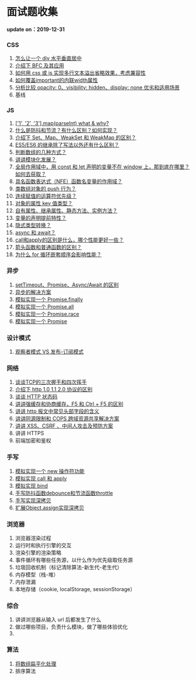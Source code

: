 # 面试题收集

**update on：2019-12-31**

### CSS

1. [怎么让一个 div 水平垂直居中](https://github.com/woshidasusu/Doc/blob/master/%E9%9D%A2%E8%AF%95%E9%A2%98/CSS/div%E6%B0%B4%E5%B9%B3%E5%9E%82%E7%9B%B4%E5%B1%85%E4%B8%AD.md)
2. [介绍下 BFC 及其应用](https://github.com/woshidasusu/Doc/blob/master/%E9%9D%A2%E8%AF%95%E9%A2%98/CSS/%E4%BB%8B%E7%BB%8D%E4%B8%8BBFC%E5%8F%8A%E5%85%B6%E5%BA%94%E7%94%A8.md)
3. [如何用 css 或 js 实现多行文本溢出省略效果，考虑兼容性](https://github.com/woshidasusu/Doc/blob/master/%E9%9D%A2%E8%AF%95%E9%A2%98/CSS/%E5%A4%9A%E8%A1%8C%E6%96%87%E6%9C%AC%E6%BA%A2%E5%87%BA%E7%9C%81%E7%95%A5%E6%95%88%E6%9E%9C.md)
4. [如何覆盖important的内联width属性](https://github.com/woshidasusu/Doc/blob/master/%E9%9D%A2%E8%AF%95%E9%A2%98/CSS/%E5%A6%82%E4%BD%95%E8%A6%86%E7%9B%96important%E7%9A%84%E5%86%85%E8%81%94width%E5%B1%9E%E6%80%A7.md)  
5. [分析比较 opacity: 0、visibility: hidden、display: none 优劣和适用场景](https://github.com/woshidasusu/Doc/blob/master/%E9%9D%A2%E8%AF%95%E9%A2%98/CSS/%E6%AF%94%E8%BE%83opacity%E5%92%8Cvisibility%E5%92%8Cdisplay%E9%9A%90%E8%97%8F%E5%85%83%E7%B4%A0%E7%9A%84%E4%BC%98%E5%8A%A3.md)
6. 基线

### JS

1. [['1', '2', '3'].map(parseInt) what & why?](https://github.com/woshidasusu/Doc/blob/master/%E9%9D%A2%E8%AF%95%E9%A2%98/JS/js%E9%9D%A2%E8%AF%95%E9%A2%98.md#1)
2. [什么是防抖和节流？有什么区别？如何实现？](https://github.com/woshidasusu/Doc/blob/master/%E9%9D%A2%E8%AF%95%E9%A2%98/JS/js%E9%9D%A2%E8%AF%95%E9%A2%98.md#2)
3. [介绍下 Set、Map、WeakSet 和 WeakMap 的区别？](https://github.com/woshidasusu/Doc/blob/master/%E9%9D%A2%E8%AF%95%E9%A2%98/JS/js%E9%9D%A2%E8%AF%95%E9%A2%98.md#3)
4. [ES5/ES6 的继承除了写法以外还有什么区别？](https://github.com/woshidasusu/Doc/blob/master/%E9%9D%A2%E8%AF%95%E9%A2%98/JS/js%E9%9D%A2%E8%AF%95%E9%A2%98.md#4)
5. [判断数组的几种方式？](https://github.com/woshidasusu/Doc/blob/master/%E9%9D%A2%E8%AF%95%E9%A2%98/JS/js%E9%9D%A2%E8%AF%95%E9%A2%98.md#5)
6. [讲讲模块化发展？](https://github.com/woshidasusu/Doc/blob/master/%E9%9D%A2%E8%AF%95%E9%A2%98/JS/js%E9%9D%A2%E8%AF%95%E9%A2%98.md#6)
7. [全局作用域中，用 const 和 let 声明的变量不在 window 上，那到底在哪里？如何去获取？](https://github.com/woshidasusu/Doc/blob/master/%E9%9D%A2%E8%AF%95%E9%A2%98/JS/js%E9%9D%A2%E8%AF%95%E9%A2%98.md#7)
8. [具名函数表达式（NFE）函数名变量的作用域？](https://github.com/woshidasusu/Doc/blob/master/%E9%9D%A2%E8%AF%95%E9%A2%98/JS/js%E9%9D%A2%E8%AF%95%E9%A2%98.md#8)
9. [类数组对象的 push 行为？](https://github.com/woshidasusu/Doc/blob/master/%E9%9D%A2%E8%AF%95%E9%A2%98/JS/js%E9%9D%A2%E8%AF%95%E9%A2%98.md#9)
10. [连续赋值的运算符优先级？](https://github.com/woshidasusu/Doc/blob/master/%E9%9D%A2%E8%AF%95%E9%A2%98/JS/js%E9%9D%A2%E8%AF%95%E9%A2%98.md#9.2)
11. [对象的属性 key 值类型？](https://github.com/woshidasusu/Doc/blob/master/%E9%9D%A2%E8%AF%95%E9%A2%98/JS/js%E9%9D%A2%E8%AF%95%E9%A2%98.md#9.3)
12. [自有属性、继承属性、静态方法、实例方法？](https://github.com/woshidasusu/Doc/blob/master/%E9%9D%A2%E8%AF%95%E9%A2%98/JS/js%E9%9D%A2%E8%AF%95%E9%A2%98.md#9.4)
13. [变量的声明提前特性？](https://github.com/woshidasusu/Doc/blob/master/%E9%9D%A2%E8%AF%95%E9%A2%98/JS/js%E9%9D%A2%E8%AF%95%E9%A2%98.md#9.5)
14. [隐式类型转换？](https://github.com/woshidasusu/Doc/blob/master/%E9%9D%A2%E8%AF%95%E9%A2%98/JS/js%E9%9D%A2%E8%AF%95%E9%A2%98.md#9.6)
15. [async 和 await？](https://github.com/woshidasusu/Doc/blob/master/%E9%9D%A2%E8%AF%95%E9%A2%98/JS/js%E9%9D%A2%E8%AF%95%E9%A2%98.md#9.7)
16. [call和apply的区别是什么，哪个性能更好一些？](https://github.com/woshidasusu/Doc/blob/master/%E9%9D%A2%E8%AF%95%E9%A2%98/JS/js%E9%9D%A2%E8%AF%95%E9%A2%98.md#10)
17. [箭头函数和普通函数的区别？](https://github.com/woshidasusu/Doc/blob/master/%E9%9D%A2%E8%AF%95%E9%A2%98/JS/js%E9%9D%A2%E8%AF%95%E9%A2%98.md#11)
18. [为什么 for 循环嵌套顺序会影响性能？](https://github.com/woshidasusu/Doc/blob/master/%E9%9D%A2%E8%AF%95%E9%A2%98/JS/js%E9%9D%A2%E8%AF%95%E9%A2%98.md#12)

### 异步

1. [ setTimeout、Promise、Async/Await 的区别](https://github.com/woshidasusu/Doc/blob/master/%E9%9D%A2%E8%AF%95%E9%A2%98/%E5%BC%82%E6%AD%A5/setTimeout%26Promise%26Async_Await%E5%8C%BA%E5%88%AB.md)
2. [异步的解决方案](https://github.com/woshidasusu/Doc/blob/master/%E9%9D%A2%E8%AF%95%E9%A2%98/%E5%BC%82%E6%AD%A5/%E5%BC%82%E6%AD%A5%E7%9A%84%E8%A7%A3%E5%86%B3%E6%96%B9%E6%A1%88.md)
3. [模拟实现一个 Promise.finally](https://github.com/woshidasusu/Doc/blob/master/%E9%9D%A2%E8%AF%95%E9%A2%98/%E5%BC%82%E6%AD%A5/Promise.md#1)
4. [模拟实现一个 Promise.all](https://github.com/woshidasusu/Doc/blob/master/%E9%9D%A2%E8%AF%95%E9%A2%98/%E5%BC%82%E6%AD%A5/Promise.md#2)
5. [模拟实现一个 Promise.race](https://github.com/woshidasusu/Doc/blob/master/%E9%9D%A2%E8%AF%95%E9%A2%98/%E5%BC%82%E6%AD%A5/Promise.md#3)
6. [模拟实现一个 Promise](https://github.com/woshidasusu/Doc/blob/master/%E9%9D%A2%E8%AF%95%E9%A2%98/%E5%BC%82%E6%AD%A5/Promise.md#4)

### 设计模式

1. [观察者模式 VS 发布-订阅模式](https://github.com/woshidasusu/Doc/blob/master/%E9%9D%A2%E8%AF%95%E9%A2%98/%E8%AE%BE%E8%AE%A1%E6%A8%A1%E5%BC%8F/%E8%A7%82%E5%AF%9F%E8%80%85%E6%A8%A1%E5%BC%8F%E5%92%8C%E5%8F%91%E5%B8%83%E8%AE%A2%E9%98%85%E6%A8%A1%E5%BC%8F%E7%9A%84%E5%8C%BA%E5%88%AB.md)

### 网络

1. [谈谈TCP的三次握手和四次挥手](https://github.com/woshidasusu/Doc/blob/master/%E9%9D%A2%E8%AF%95%E9%A2%98/%E7%BD%91%E7%BB%9C/%E8%B0%88%E8%B0%88TCP%E7%9A%84%E4%B8%89%E6%AC%A1%E6%8F%A1%E6%89%8B%E5%92%8C%E5%9B%9B%E6%AC%A1%E6%8C%A5%E6%89%8B.md)
2. [介绍下 http 1.0 1.1 2.0 协议的区别](https://github.com/woshidasusu/Doc/blob/master/%E9%9D%A2%E8%AF%95%E9%A2%98/%E7%BD%91%E7%BB%9C/%E8%B0%88%E8%B0%88%E4%B8%89%E4%B8%AAhttp%E7%89%88%E6%9C%AC%E5%8D%8F%E8%AE%AE%E7%9A%84%E5%8C%BA%E5%88%AB.md)
3. [谈谈 HTTP 状态码](https://github.com/woshidasusu/Doc/blob/master/%E9%9D%A2%E8%AF%95%E9%A2%98/%E7%BD%91%E7%BB%9C/http%E7%8A%B6%E6%80%81%E7%A0%81.md)
4. [讲讲强缓存和协商缓存，F5 和 Ctrl + F5 的区别](https://github.com/woshidasusu/Doc/blob/master/面试题/网络/浏览器缓存.md)
5. [讲讲 http 报文中常见头部字段的含义](https://github.com/woshidasusu/Doc/blob/master/面试题/网络/讲讲常见的报文头部字段含义.md)
6. [讲讲同源限制和 COPS 跨域资源共享解决方案]( https://github.com/woshidasusu/Doc/blob/master/面试题/网络/讲讲同源策略以及跨域请求的解决方案.md )
7. [讲讲 XSS、CSRF 、中间人攻击及预防方案](https://github.com/woshidasusu/Doc/blob/master/面试题/网络/讲讲XSS和CSRF等攻击及解决方案.md)
8. 讲讲 HTTPS
9. 前端加密和鉴权

### 手写

1. [模拟实现一个 new 操作符功能](https://github.com/woshidasusu/Doc/blob/master/%E9%9D%A2%E8%AF%95%E9%A2%98/%E6%89%8B%E5%86%99/%E6%A8%A1%E6%8B%9F%E5%AE%9E%E7%8E%B0new%E6%93%8D%E4%BD%9C%E7%AC%A6.md)
2. [模拟实现 call 和 apply](https://github.com/woshidasusu/Doc/blob/master/%E9%9D%A2%E8%AF%95%E9%A2%98/%E6%89%8B%E5%86%99/%E6%A8%A1%E6%8B%9F%E5%AE%9E%E7%8E%B0call%E5%92%8Capply.md)
3. [模拟实现 bind](https://github.com/woshidasusu/Doc/blob/master/%E9%9D%A2%E8%AF%95%E9%A2%98/%E6%89%8B%E5%86%99/%E6%A8%A1%E6%8B%9F%E5%AE%9E%E7%8E%B0bind.md)
4. [手写防抖函数debounce和节流函数throttle](https://github.com/woshidasusu/Doc/blob/master/%E9%9D%A2%E8%AF%95%E9%A2%98/%E6%89%8B%E5%86%99/%E6%89%8B%E5%86%99%E9%98%B2%E6%8A%96debounce%E5%92%8C%E8%8A%82%E6%B5%81throttle.md)
5. [手写实现深拷贝](https://github.com/woshidasusu/Doc/blob/master/%E9%9D%A2%E8%AF%95%E9%A2%98/%E6%89%8B%E5%86%99/%E6%89%8B%E5%86%99%E5%AE%9E%E7%8E%B0%E6%B7%B1%E6%8B%B7%E8%B4%9D.md)
6. [扩展Object.assign实现深拷贝](https://github.com/woshidasusu/Doc/blob/master/%E9%9D%A2%E8%AF%95%E9%A2%98/%E6%89%8B%E5%86%99/%E6%89%A9%E5%B1%95Object.assign%E5%AE%9E%E7%8E%B0%E6%B7%B1%E6%8B%B7%E8%B4%9D.md)

### 浏览器

1.  浏览器渲染过程
2.  运行时和执行引擎的交互
3.  渲染引擎的渲染策略
4.  事件循环有哪些任务源，以什么作为优先级取任务源
5.  垃圾回收机制（标记清除算法-新生代-老生代）
6.  内存模型（栈-堆）
7.  内存泄漏
8.  本地存储（cookie, localStorage, sessionStorage）


### 综合

1. 讲讲浏览器从输入 url 后都发生了什么
2. 做过哪些项目，负责什么模块，做了哪些体验优化
4. 



### 算法

1. [将数组扁平化处理](https://github.com/woshidasusu/Doc/blob/master/面试题/算法/数据扁平化处理.md)
2. 排序算法

